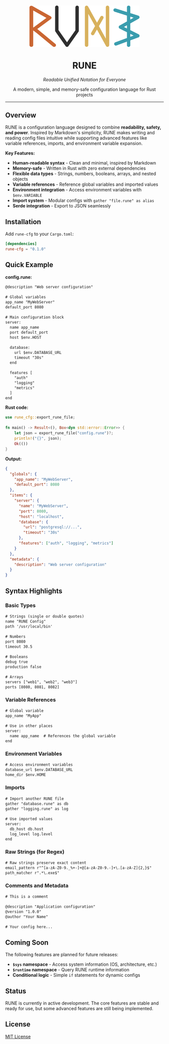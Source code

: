 <p align="center">
  <img src="./assets/rune.png" width="350" />
</p>

<h1 align="center">RUNE</h1>

<p align="center">
  <em>Readable Unified Notation for Everyone</em>
</p>

<p align="center">
  A modern, simple, and memory-safe configuration language for Rust projects
</p>

---

## Overview

RUNE is a configuration language designed to combine **readability, safety, and power**. Inspired by Markdown's simplicity, RUNE makes writing and reading config files intuitive while supporting advanced features like variable references, imports, and environment variable expansion.

**Key Features:**
- **Human-readable syntax** - Clean and minimal, inspired by Markdown
- **Memory-safe** - Written in Rust with zero external dependencies  
- **Flexible data types** - Strings, numbers, booleans, arrays, and nested objects
- **Variable references** - Reference global variables and imported values
- **Environment integration** - Access environment variables with `$env.VARIABLE`
- **Import system** - Modular configs with `gather "file.rune" as alias`
- **Serde integration** - Export to JSON seamlessly

## Installation

Add `rune-cfg` to your `Cargo.toml`:

```toml
[dependencies]
rune-cfg = "0.1.0"
```

## Quick Example

**config.rune:**
```rune
@description "Web server configuration"

# Global variables
app_name "MyWebServer"
default_port 8080

# Main configuration block
server:
  name app_name
  port default_port
  host $env.HOST
  
  database:
    url $env.DATABASE_URL
    timeout "30s"
  end
  
  features [
    "auth"
    "logging"
    "metrics"
  ]
end
```

**Rust code:**
```rust
use rune_cfg::export_rune_file;

fn main() -> Result<(), Box<dyn std::error::Error>> {
    let json = export_rune_file("config.rune")?;
    println!("{}", json);
    Ok(())
}
```

**Output:**
```json
{
  "globals": {
    "app_name": "MyWebServer",
    "default_port": 8080
  },
  "items": {
    "server": {
      "name": "MyWebServer",
      "port": 8080,
      "host": "localhost",
      "database": {
        "url": "postgresql://...",
        "timeout": "30s"
      },
      "features": ["auth", "logging", "metrics"]
    }
  },
  "metadata": {
    "description": "Web server configuration"
  }
}
```

## Syntax Highlights

### Basic Types
```rune
# Strings (single or double quotes)
name "RUNE Config"
path '/usr/local/bin'

# Numbers
port 8080
timeout 30.5

# Booleans
debug true
production false

# Arrays
servers ["web1", "web2", "web3"]
ports [8080, 8081, 8082]
```

### Variable References
```rune
# Global variable
app_name "MyApp"

# Use in other places
server:
  name app_name  # References the global variable
end
```

### Environment Variables
```rune
# Access environment variables
database_url $env.DATABASE_URL
home_dir $env.HOME
```

### Imports
```rune
# Import another RUNE file
gather "database.rune" as db
gather "logging.rune" as log

# Use imported values
server:
  db_host db.host
  log_level log.level
end
```

### Raw Strings (for Regex)
```rune
# Raw strings preserve exact content
email_pattern r"^[a-zA-Z0-9._%+-]+@[a-zA-Z0-9.-]+\.[a-zA-Z]{2,}$"
path_matcher r".*\.exe$"
```

### Comments and Metadata
```rune
# This is a comment

@description "Application configuration"
@version "1.0.0"
@author "Your Name"

# Your config here...
```

## Coming Soon

The following features are planned for future releases:

- **`$sys` namespace** - Access system information (OS, architecture, etc.)
- **`$runtime` namespace** - Query RUNE runtime information  
- **Conditional logic** - Simple `if` statements for dynamic configs

## Status

RUNE is currently in active development. The core features are stable and ready for use, but some advanced features are still being implemented.

## License

[MIT License](LICENSE)
